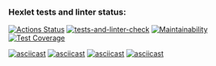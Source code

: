 ### Hexlet tests and linter status:
[![Actions Status](https://github.com/Acemore/python-project-lvl2/workflows/hexlet-check/badge.svg)](https://github.com/Acemore/python-project-lvl2/actions)
[![tests-and-linter-check](https://github.com/Acemore/python-project-lvl2/actions/workflows/tests-and-linter-check.yml/badge.svg)](https://github.com/Acemore/python-project-lvl2/actions/workflows/tests-and-linter-check.yml)
[![Maintainability](https://api.codeclimate.com/v1/badges/2a039f24560ef7f86867/maintainability)](https://codeclimate.com/github/Acemore/python-project-lvl2/maintainability)
[![Test Coverage](https://api.codeclimate.com/v1/badges/2a039f24560ef7f86867/test_coverage)](https://codeclimate.com/github/Acemore/python-project-lvl2/test_coverage)

[![asciicast](https://asciinema.org/a/79rRaQsLm7QxDacVO5tofXd5U.svg)](https://asciinema.org/a/79rRaQsLm7QxDacVO5tofXd5U)
[![asciicast](https://asciinema.org/a/7EXWgsso8WkDZbpQr1HYdP82R.svg)](https://asciinema.org/a/7EXWgsso8WkDZbpQr1HYdP82R)
[![asciicast](https://asciinema.org/a/ZzyEzZrytJK6CZtMFTNGSM7Qn.svg)](https://asciinema.org/a/ZzyEzZrytJK6CZtMFTNGSM7Qn)
[![asciicast](https://asciinema.org/a/GnogVMLwvcIQx4l0HfKUaElZE.svg)](https://asciinema.org/a/GnogVMLwvcIQx4l0HfKUaElZE)
